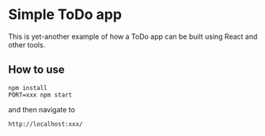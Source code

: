 # Simple ToDo app

This is yet-another example of how a ToDo app can be built using React and other tools.

## How to use

```
npm install
PORT=xxx npm start
```

and then navigate to

```
http://localhost:xxx/
```